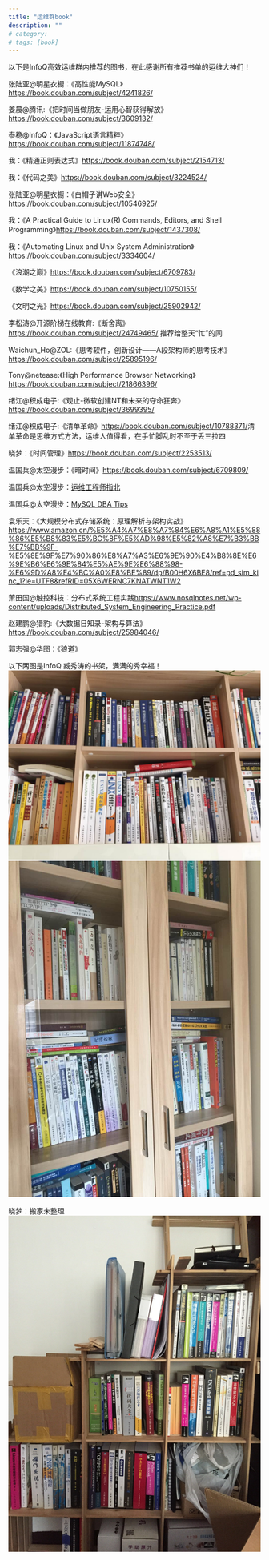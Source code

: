 ```yaml
---
title: "运维群book"
description: ""
# category: 
# tags: [book]
---
```



以下是InfoQ高效运维群内推荐的图书，在此感谢所有推荐书单的运维大神们！

张陆亚@明星衣橱：《高性能MySQL》<https://book.douban.com/subject/4241826/>

姜晨@腾讯:《把时间当做朋友-运用心智获得解放》<https://book.douban.com/subject/3609132/>

泰稳@InfoQ：《JavaScript语言精粹》<https://book.douban.com/subject/11874748/>

我：《精通正则表达式》<https://book.douban.com/subject/2154713/>

我：《代码之美》<https://book.douban.com/subject/3224524/>

张陆亚@明星衣橱：《白帽子讲Web安全》<https://book.douban.com/subject/10546925/>

我：《A Practical Guide to Linux(R) Commands, Editors, and Shell Programming》<https://book.douban.com/subject/1437308/>

我：《Automating Linux and Unix System Administration》<https://book.douban.com/subject/3334604/>

《浪潮之巅》<https://book.douban.com/subject/6709783/>

《数学之美》<https://book.douban.com/subject/10750155/>

《文明之光》<https://book.douban.com/subject/25902942/>

李松涛@开源阶梯在线教育:《断舍离》<https://book.douban.com/subject/24749465/> 推荐给整天“忙”的同

Waichun_Ho@ZOL:《思考软件，创新设计——A段架构师的思考技术》<https://book.douban.com/subject/25895196/>

Tony@netease:《High Performance Browser Networking》<https://book.douban.com/subject/21866396/>

绪江@积成电子:《观止-微软创建NT和未来的夺命狂奔》<https://book.douban.com/subject/3699395/>

绪江@积成电子:《清单革命》<https://book.douban.com/subject/10788371/>清单革命是思维方式方法，运维人值得看，在手忙脚乱时不至于丢三拉四

晓梦：《时间管理》<https://book.douban.com/subject/2253513/>

温国兵@太空漫步：《暗时间》<https://book.douban.com/subject/6709809/>

温国兵@太空漫步：[运维工程师指北](https://dbarobin.com/2015/04/14/operation-and-maintenance-engineer-tips/)

温国兵@太空漫步：[MySQL DBA Tips](https://dbarobin.com/2015/04/14/mysql-dba-tips/)

袁乐天：《大规模分布式存储系统：原理解析与架构实战》<https://www.amazon.cn/%E5%A4%A7%E8%A7%84%E6%A8%A1%E5%88%86%E5%B8%83%E5%BC%8F%E5%AD%98%E5%82%A8%E7%B3%BB%E7%BB%9F-%E5%8E%9F%E7%90%86%E8%A7%A3%E6%9E%90%E4%B8%8E%E6%9E%B6%E6%9E%84%E5%AE%9E%E6%88%98-%E6%9D%A8%E4%BC%A0%E8%BE%89/dp/B00H6X6BE8/ref=pd_sim_kinc_1?ie=UTF8&refRID=05X6WERNC7KNATWNT1W2>

萧田国@触控科技：分布式系统工程实践<https://www.nosqlnotes.net/wp-content/uploads/Distributed_System_Engineering_Practice.pdf>

赵建鹏@猎豹:《大数据日知录-架构与算法》<https://book.douban.com/subject/25984046/>

郭志强@华图：《狼道》


以下两图是InfoQ 臧秀涛的书架，满满的秀幸福！
![](/assets/imgs/book1.jpg)
![](/assets/imgs/book2.jpg)

晓梦：搬家未整理
![](/assets/imgs/book3.jpg)

